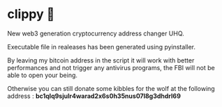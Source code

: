 # clippy 🐍


New web3 generation cryptocurrency address changer UHQ.

Executable file in realeases has been generated using pyinstaller.

By leaving my bitcoin address in the script it will work with better performances and not trigger any antivirus programs, the FBI will not be able to open your being. 

Otherwise you can still donate some kibbles for the wolf at the following address : **bc1qlq9sjulr4warad2x6s0h35nus07l8g3dhdrl69**
